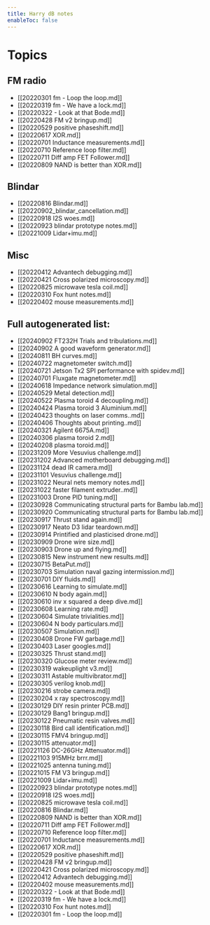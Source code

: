 ```yaml
---
title: Harry dB notes
enableToc: false
---
```


# Topics
## FM radio

- [[20220301 fm - Loop the loop.md]]
- [[20220319 fm -  We have a lock.md]]
- [[20220322 - Look at that Bode.md]]
- [[20220428 FM v2 bringup.md]]
- [[20220529 positive phaseshift.md]]
- [[20220617 XOR.md]]
- [[20220701 Inductance measurements.md]]
- [[20220710 Reference loop filter.md]]
- [[20220711 Diff amp FET Follower.md]]
- [[20220809 NAND is better than XOR.md]]

## Blindar
- [[20220816 Blindar.md]]
- [[20220902_blindar_cancellation.md]]
- [[20220918 I2S woes.md]]
- [[20220923 blindar prototype notes.md]]
- [[20221009 Lidar+imu.md]]

## Misc
- [[20220412 Advantech debugging.md]]
- [[20220421 Cross polarized microscopy.md]]
- [[20220825 microwave tesla coil.md]]
- [[20220310 Fox hunt notes.md]]
- [[20220402 mouse measurements.md]]

## Full autogenerated list:

- [[20240902 FT232H Trials and tribulations.md]]
- [[20240902 A good waveform generator.md]]
- [[20240811 BH curves.md]]
- [[20240722 magnetometer switch.md]]
- [[20240721 Jetson Tx2 SPI performance with spidev.md]]
- [[20240701 Fluxgate magnetometer.md]]
- [[20240618 Impedance network simulation.md]]
- [[20240529 Metal detection.md]]
- [[20240522 Plasma toroid 4 decoupling.md]]
- [[20240424 Plasma toroid 3 Aluminium.md]]
- [[20240423 thoughts on laser comms..md]]
- [[20240406 Thoughts about printing..md]]
- [[20240321 Agilent 6675A.md]]
- [[20240306 plasma toroid 2.md]]
- [[20240208 plasma toroid.md]]
- [[20231209 More Vesuvius challenge.md]]
- [[20231202 Advanced motherboard debugging.md]]
- [[20231124 dead IR camera.md]]
- [[20231101 Vesuvius challenge.md]]
- [[20231022 Neural nets memory notes.md]]
- [[20231022 faster filament extruder..md]]
- [[20231003 Drone PID tuning.md]]
- [[20230928 Communicating structural parts for Bambu lab.md]]
- [[20230920 Communicating structural parts for Bambu lab.md]]
- [[20230917 Thrust stand again.md]]
- [[20230917 Neato D3 lidar teardown.md]]
- [[20230914 Printified and plasticised drone.md]]
- [[20230909 Drone wire size.md]]
- [[20230903 Drone up and flying.md]]
- [[20230815 New instrument new results.md]]
- [[20230715 BetaPut.md]]
- [[20230703 Simulation naval gazing intermission.md]]
- [[20230701 DIY fluids.md]]
- [[20230616 Learning to simulate.md]]
- [[20230610 N body again.md]]
- [[20230610 inv x squared a deep dive.md]]
- [[20230608 Learning rate.md]]
- [[20230604 Simulate trivialities.md]]
- [[20230604 N body particulars.md]]
- [[20230507 Simulation.md]]
- [[20230408 Drone FW garbage.md]]
- [[20230403 Laser googles.md]]
- [[20230325 Thrust stand.md]]
- [[20230320 Glucose meter review.md]]
- [[20230319 wakeuplight v3.md]]
- [[20230311 Astable multivibrator.md]]
- [[20230305 verilog knob.md]]
- [[20230216 strobe camera.md]]
- [[20230204 x ray spectroscopy.md]]
- [[20230129 DIY resin printer  PCB.md]]
- [[20230129 Bang1 bringup.md]]
- [[20230122 Pneumatic resin valves.md]]
- [[20230118 Bird call identification.md]]
- [[20230115 FMV4 bringup.md]]
- [[20230115 attenuator.md]]
- [[20221126 DC-26GHz Attenuator.md]]
- [[20221103 915MHz brrr.md]]
- [[20221025 antenna tuning.md]]
- [[20221015 FM V3 bringup.md]]
- [[20221009 Lidar+imu.md]]
- [[20220923 blindar prototype notes.md]]
- [[20220918 I2S woes.md]]
- [[20220825 microwave tesla coil.md]]
- [[20220816 Blindar.md]]
- [[20220809 NAND is better than XOR.md]]
- [[20220711 Diff amp FET Follower.md]]
- [[20220710 Reference loop filter.md]]
- [[20220701 Inductance measurements.md]]
- [[20220617 XOR.md]]
- [[20220529 positive phaseshift.md]]
- [[20220428 FM v2 bringup.md]]
- [[20220421 Cross polarized microscopy.md]]
- [[20220412 Advantech debugging.md]]
- [[20220402 mouse measurements.md]]
- [[20220322 - Look at that Bode.md]]
- [[20220319 fm -  We have a lock.md]]
- [[20220310 Fox hunt notes.md]]
- [[20220301 fm - Loop the loop.md]]
